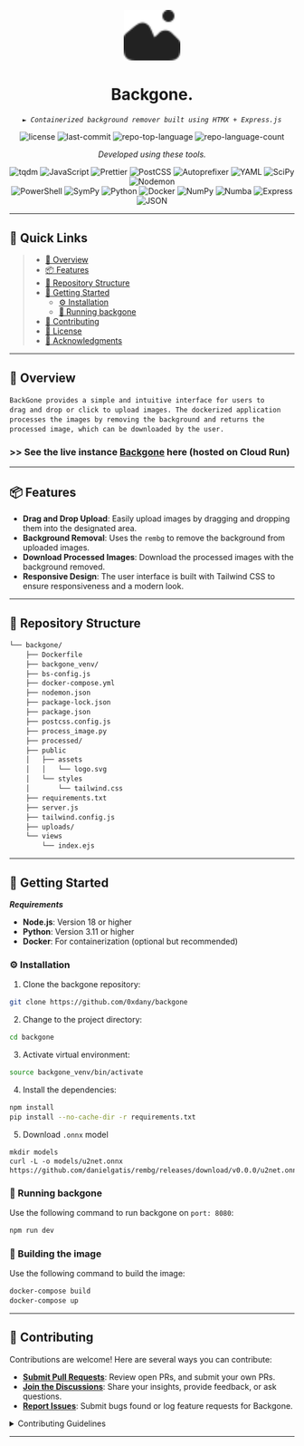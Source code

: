 <p align="center">
  <img src="/public/assets/logo.svg" width="100" />
</p>
<p align="center">
    <h1 align="center">Backgone.</h1>
</p>
<p align="center">
    <em><code>► Containerized background remover built using HTMX + Express.js</code></em>
</p>
<p align="center">
	<img src="https://img.shields.io/github/license/0xdany/backgone?style=flat&color=0080ff" alt="license">
	<img src="https://img.shields.io/github/last-commit/0xdany/backgone?style=flat&logo=git&logoColor=white&color=0080ff" alt="last-commit">
	<img src="https://img.shields.io/github/languages/top/0xdany/backgone?style=flat&color=0080ff" alt="repo-top-language">
	<img src="https://img.shields.io/github/languages/count/0xdany/backgone?style=flat&color=0080ff" alt="repo-language-count">
<p>
<p align="center">
		<em>Developed using these tools.</em>
</p>
<p align="center">
	<img src="https://img.shields.io/badge/tqdm-FFC107.svg?style=flat&logo=tqdm&logoColor=black" alt="tqdm">
	<img src="https://img.shields.io/badge/JavaScript-F7DF1E.svg?style=flat&logo=JavaScript&logoColor=black" alt="JavaScript">
	<img src="https://img.shields.io/badge/Prettier-F7B93E.svg?style=flat&logo=Prettier&logoColor=black" alt="Prettier">
	<img src="https://img.shields.io/badge/PostCSS-DD3A0A.svg?style=flat&logo=PostCSS&logoColor=white" alt="PostCSS">
	<img src="https://img.shields.io/badge/Autoprefixer-DD3735.svg?style=flat&logo=Autoprefixer&logoColor=white" alt="Autoprefixer">
	<img src="https://img.shields.io/badge/YAML-CB171E.svg?style=flat&logo=YAML&logoColor=white" alt="YAML">
	<img src="https://img.shields.io/badge/SciPy-8CAAE6.svg?style=flat&logo=SciPy&logoColor=white" alt="SciPy">
	<img src="https://img.shields.io/badge/Nodemon-76D04B.svg?style=flat&logo=Nodemon&logoColor=white" alt="Nodemon">
	<br>
	<img src="https://img.shields.io/badge/PowerShell-5391FE.svg?style=flat&logo=PowerShell&logoColor=white" alt="PowerShell">
	<img src="https://img.shields.io/badge/SymPy-3B5526.svg?style=flat&logo=SymPy&logoColor=white" alt="SymPy">
	<img src="https://img.shields.io/badge/Python-3776AB.svg?style=flat&logo=Python&logoColor=white" alt="Python">
	<img src="https://img.shields.io/badge/Docker-2496ED.svg?style=flat&logo=Docker&logoColor=white" alt="Docker">
	<img src="https://img.shields.io/badge/NumPy-013243.svg?style=flat&logo=NumPy&logoColor=white" alt="NumPy">
	<img src="https://img.shields.io/badge/Numba-00A3E0.svg?style=flat&logo=Numba&logoColor=white" alt="Numba">
	<img src="https://img.shields.io/badge/Express-000000.svg?style=flat&logo=Express&logoColor=white" alt="Express">
	<img src="https://img.shields.io/badge/JSON-000000.svg?style=flat&logo=JSON&logoColor=white" alt="JSON">
</p>
<hr>

## 🔗 Quick Links

> - [📍 Overview](#-overview)
> - [📦 Features](#-features)
> - [📂 Repository Structure](#-repository-structure)
> - [🚀 Getting Started](#-getting-started)
>   - [⚙️ Installation](#️-installation)
>   - [🤖 Running backgone](#-running-backgone)
> - [🤝 Contributing](#-contributing)
> - [📄 License](#-license)
> - [👏 Acknowledgments](#-acknowledgments)

---

## 📍 Overview

<code>BackGone provides a simple and intuitive interface for users to drag and drop or click to upload images. The dockerized application processes the images by removing the background and returns the processed image, which can be downloaded by the user.
</code>

### >> See the live instance [Backgone](https://backgone-v7odv27rhq-uw.a.run.app/) here (hosted on Cloud Run)

---

## 📦 Features

- **Drag and Drop Upload**: Easily upload images by dragging and dropping them into the designated area.
- **Background Removal**: Uses the `rembg` to remove the background from uploaded images.
- **Download Processed Images**: Download the processed images with the background removed.
- **Responsive Design**: The user interface is built with Tailwind CSS to ensure responsiveness and a modern look.


---

## 📂 Repository Structure

```sh
└── backgone/
    ├── Dockerfile
    ├── backgone_venv/
    ├── bs-config.js
    ├── docker-compose.yml
    ├── nodemon.json
    ├── package-lock.json
    ├── package.json
    ├── postcss.config.js
    ├── process_image.py
    ├── processed/
    ├── public
    │   ├── assets
    │   │   └── logo.svg
    │   └── styles
    │       └── tailwind.css
    ├── requirements.txt
    ├── server.js
    ├── tailwind.config.js
    ├── uploads/
    └── views
        └── index.ejs
```

---

## 🚀 Getting Started

***Requirements***

- **Node.js**: Version 18 or higher
- **Python**: Version 3.11 or higher
- **Docker**: For containerization (optional but recommended)

### ⚙️ Installation

1. Clone the backgone repository:

```sh
git clone https://github.com/0xdany/backgone
```

2. Change to the project directory:

```sh
cd backgone
```

3. Activate virtual environment:

```sh
source backgone_venv/bin/activate
```

4. Install the dependencies:

```sh
npm install
pip install --no-cache-dir -r requirements.txt
```

5. Download `.onnx` model
```
mkdir models
curl -L -o models/u2net.onnx https://github.com/danielgatis/rembg/releases/download/v0.0.0/u2net.onnx
```

### 🤖 Running backgone

Use the following command to run backgone on `port: 8080`:

```sh
npm run dev
```

### 🐳 Building the image

Use the following command to build the image:

```sh
docker-compose build
docker-compose up
```

---


## 🤝 Contributing

Contributions are welcome! Here are several ways you can contribute:

- **[Submit Pull Requests](https://github.com/0xdany/backgone/blob/main/CONTRIBUTING.md)**: Review open PRs, and submit your own PRs.
- **[Join the Discussions](https://github.com/0xdany/backgone/discussions)**: Share your insights, provide feedback, or ask questions.
- **[Report Issues](https://github.com/0xdany/backgone/issues)**: Submit bugs found or log feature requests for Backgone.

<details closed>
    <summary>Contributing Guidelines</summary>

1. **Fork the Repository**: Start by forking the project repository to your GitHub account.
2. **Clone Locally**: Clone the forked repository to your local machine using a Git client.
   ```sh
   git clone https://github.com/0xdany/backgone
   ```
3. **Create a New Branch**: Always work on a new branch, giving it a descriptive name.
   ```sh
   git checkout -b new-feature-x
   ```
4. **Make Your Changes**: Develop and test your changes locally.
5. **Commit Your Changes**: Commit with a clear message describing your updates.
   ```sh
   git commit -m 'Implemented new feature x.'
   ```
6. **Push to GitHub**: Push the changes to your forked repository.
   ```sh
   git push origin new-feature-x
   ```
7. **Submit a Pull Request**: Create a PR against the original project repository. Clearly describe the changes and their motivations.

Once your PR is reviewed and approved, it will be merged into the main branch.

</details>

---
